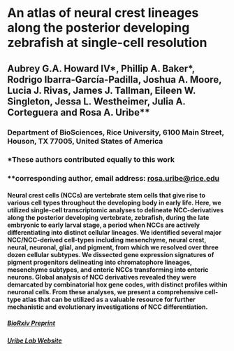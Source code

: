# An atlas of neural crest lineages along the posterior developing zebrafish at single-cell resolution

## Aubrey G.A. Howard IV*, Phillip A. Baker*, Rodrigo Ibarra-García-Padilla, Joshua A. Moore, Lucia J. Rivas, James J. Tallman, Eileen W. Singleton, Jessa L. Westheimer, Julia A. Corteguera and Rosa A. Uribe**

### Department of BioSciences, Rice University, 6100 Main Street, Houson, TX 77005, United States of America
### *These authors contributed equally to this work
### **corresponding author, email address: rosa.uribe@rice.edu

#### Neural crest cells (NCCs) are vertebrate stem cells that give rise to various cell types throughout the developing body in early life. Here, we utilized single-cell transcriptomic analyses to delineate NCC-derivatives along the posterior developing vertebrate, zebrafish, during the late embryonic to early larval stage, a period when NCCs are actively differentiating into distinct cellular lineages. We identified several major NCC/NCC-derived cell-types including mesenchyme, neural crest, neural, neuronal, glial, and pigment, from which we resolved over three dozen cellular subtypes. We dissected gene expression signatures of pigment progenitors delineating into chromatophore lineages, mesenchyme subtypes, and enteric NCCs transforming into enteric neurons. Global analysis of NCC derivatives revealed they were demarcated by combinatorial hox gene codes, with distinct profiles within neuronal cells. From these analyses, we present a comprehensive cell-type atlas that can be utilized as a valuable resource for further mechanistic and evolutionary investigations of NCC differentiation.

##### [BioRxiv Preprint](https://www.biorxiv.org/content/10.1101/2020.06.14.150938v1)

##### [Uribe Lab Website](https://www.uribelabrice.com/)
